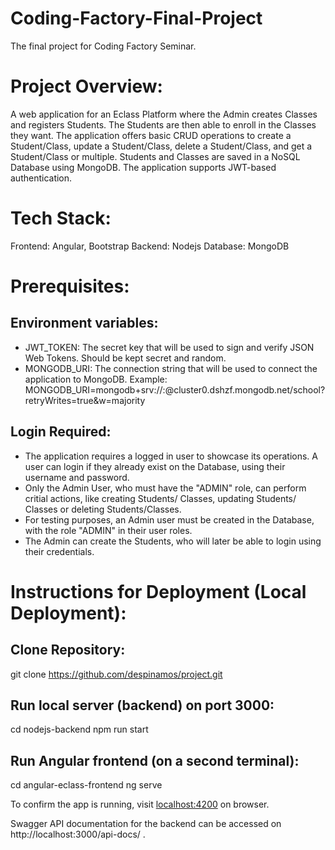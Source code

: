 # Coding-Factory-Final-Project
The final project for Coding Factory Seminar.

# Project Overview:
  A web application for an Eclass Platform where the Admin creates Classes and registers Students. The Students are then able to enroll in the Classes they want. The application offers basic CRUD operations to create a Student/Class, update a Student/Class, delete a Student/Class, and get a Student/Class or multiple. Students and Classes are saved in a NoSQL Database using MongoDB. The application supports JWT-based authentication.

# Tech Stack:
  Frontend: Angular, Bootstrap
  Backend: Nodejs
  Database: MongoDB

# Prerequisites:
  ## Environment variables:
  - JWT_TOKEN: The secret key that will be used to sign and verify JSON Web Tokens. Should be kept secret and random.
  - MONGODB_URI: The connection string that will be used to connect the application to MongoDB. Example: MONGODB_URI=mongodb+srv://<username>:<password>@cluster0.dshzf.mongodb.net/school?retryWrites=true&w=majority

  ## Login Required:
   - The application requires a logged in user to showcase its operations. A user can login if they already exist on the Database, using their username and password.
   - Only the Admin User, who must have the "ADMIN" role, can perform critial actions, like creating Students/ Classes, updating Students/ Classes or deleting Students/Classes.
   - For testing purposes, an Admin user must be created in the Database, with the role "ADMIN" in their user roles.
   - The Admin can create the Students, who will later be able to login using their credentials.

# Instructions for Deployment (Local Deployment):

## Clone Repository:
 git clone https://github.com/despinamos/project.git

## Run local server (backend) on port 3000:
 cd nodejs-backend
 npm run start

## Run Angular frontend (on a second terminal):
 cd angular-eclass-frontend
 ng serve

To confirm the app is running, visit [localhost:4200](http://localhost:4200) on browser.

Swagger API documentation for the backend can be accessed on http://localhost:3000/api-docs/ .